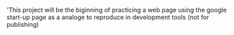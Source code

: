 'This project will be the biginning of practicing a web page using the google start-up page as a analoge to reproduce in development tools (not for publishing)